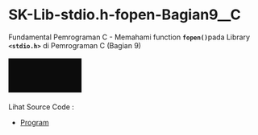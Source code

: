 # SK-Lib-stdio.h-fopen-Bagian9__C
Fundamental Pemrograman C - Memahami function <code><b>fopen()</b></code>pada Library <code><b>&lt;stdio.h></b></code> di Pemrograman C (Bagian 9)<br><br>
<img src="https://github.com/RizkyKhapidsyah/SK-Lib-stdio.h-fopen-Bagian9__C/blob/master/SK-Lib-stdio.h-fopen-Bagian9__C/result/001.PNG"><br><br>
Lihat Source Code : <br>
- <a href="https://github.com/RizkyKhapidsyah/SK-Lib-stdio.h-fopen-Bagian9__C/blob/master/SK-Lib-stdio.h-fopen-Bagian9__C/Source.c">Program</a>
